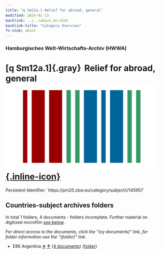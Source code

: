```yaml
---
title: "q Sm12a.1 Relief for abroad, general"
modified: 2024-01-13
backlink: ../../about.en.html
backlink-title: "Category Overview"
fn-stub: about
---
```


### Hamburgisches Welt-Wirtschafts-Archiv (HWWA)

# [q Sm12a.1]{.gray}&#8201; Relief for abroad, general &#160; [![Wikidata](/images/Wikidata-logo.svg "Wikidata"){.inline-icon}](http://www.wikidata.org/entity/Q104711384)

<div class="hint">Persistent Identifier: `https://pm20.zbw.eu/category/subject/i/145957`</div>







## Countries-subject archives folders







In total 1 folders, 4 documents - folders incomplete. Further material on digitized microfilm [see below](#filmsections).

_For direct access to the documents, click the "(xy documents)" link, for folder information use the "(folder)" link._


- E86 Argentina [**&nearr;**](../../../geo/i/141692/about.en.html "Argentina (all folders)") [**&uarr;**](../../../geo/about.en.html#E86 "Country category system") (<a href="https://pm20.zbw.eu/iiifview/folder/sh/141692,145957" title="about: Argentina : Relief for abroad, general" target="_blank">4 documents</a>) ([folder](../../../../folder/sh/1416xx/141692/1459xx/145957/about.en.html))



<a id="filmsections" />














